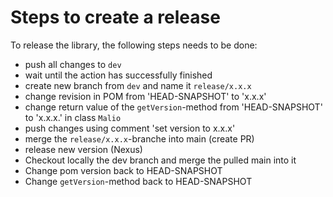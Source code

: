 # Steps to create a release

To release the library, the following steps needs to be done:

* push all changes to `dev`
* wait until the action has successfully finished
* create new branch from `dev` and name it `release/x.x.x`
* change revision in POM from 'HEAD-SNAPSHOT' to 'x.x.x'
* change return value of the `getVersion`-method from 'HEAD-SNAPSHOT' to 'x.x.x.' in class `Malio`
* push changes using comment 'set version to x.x.x'
* merge the `release/x.x.x`-branche into main (create PR)
* release new version (Nexus)
* Checkout locally the dev branch and merge the pulled main into it
* Change pom version back to HEAD-SNAPSHOT
* Change `getVersion`-method back to HEAD-SNAPSHOT
